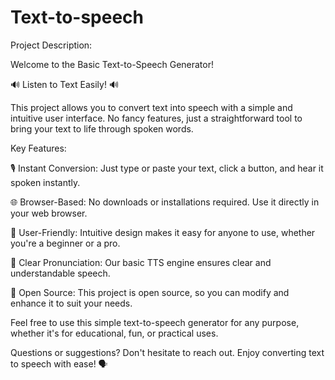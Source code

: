 # Text-to-speech
Project Description:

Welcome to the Basic Text-to-Speech Generator!

🔊 Listen to Text Easily! 🔊

This project allows you to convert text into speech with a simple and intuitive user interface. No fancy features, just a straightforward tool to bring your text to life through spoken words.

Key Features:

🎙️ Instant Conversion: Just type or paste your text, click a button, and hear it spoken instantly.

🌐 Browser-Based: No downloads or installations required. Use it directly in your web browser.

🚀 User-Friendly: Intuitive design makes it easy for anyone to use, whether you're a beginner or a pro.

💬 Clear Pronunciation: Our basic TTS engine ensures clear and understandable speech.

🌟 Open Source: This project is open source, so you can modify and enhance it to suit your needs.

Feel free to use this simple text-to-speech generator for any purpose, whether it's for educational, fun, or practical uses.

Questions or suggestions? Don't hesitate to reach out. Enjoy converting text to speech with ease! 🗣️






